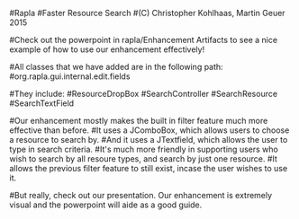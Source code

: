 #Rapla
#Faster Resource Search
#(C) Christopher Kohlhaas, Martin Geuer 2015

#Check out the powerpoint in rapla/Enhancement Artifacts to see a nice example of how to use our enhancement effectively!

#All classes that we have added are in the following path:
#org.rapla.gui.internal.edit.fields

#They include:
#ResourceDropBox
#SearchController
#SearchResource
#SearchTextField

#Our enhancement mostly makes the built in filter feature much more effective than before.
#It uses a JComboBox, which allows users to choose a resource to search by.
#And it uses a JTextfield, which allows the user to type in search criteria.
#It's much more friendly in supporting users who wish to search by all resoure types, and search by just one resource.
#It allows the previous filter feature to still exist, incase the user wishes to use it.

#But really, check out our presentation. Our enhancement is extremely visual and the powerpoint will aide as a good guide.
